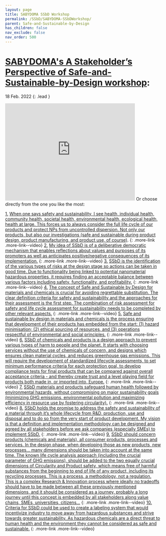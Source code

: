 ```yaml
---
layout: page
title: SABYDOMA SSbD Workshop
permalink: /SSbD/SABYDOMA-SSbDWorkshop/
parent: Safe-and-Sustainable-by-Design
has_children: false
nav_exclude: false
nav_order: 500
---
```


# [SABYDOMA's A Stakeholder’s Perspective of Safe-and-Sustainable-by-Design workshop](https://zenodo.org/record/6326436):
18 Feb. 2022
{: .lead }

<iframe width="420" height="315" src="https://www.youtube.com/embed/4QRcJLRqBkU" frameborder="0" allowfullscreen="allowfullscreen">&nbsp;</iframe>
Or choose directly from the one you like the most:

[1.](https://www.youtube.com/embed/4QRcJLRqBkU?t=933) 
[When one says safety and sustainability, I see health, individual health, community health, societal health, environmental health, ecological health, health at large. This forces us to always consider the full life cycle of our products and protect NPs from uncontrolled dispersion. Not only our products, but also our investigations (safe and sustainable during product design, product manufacturing, and product use, of course)](https://www.youtube.com/embed/4QRcJLRqBkU?t=933).
{: .more-link .more-link--video}
[2.](https://www.youtube.com/embed/4QRcJLRqBkU?start=1330&end=1840) 
[My idea of SSbD is of a deliberative democratic mechanism that enables reflections about values and purposes of its promoters as well as anticipates positive/negative consequences of its implementation.](https://www.youtube.com/embed/4QRcJLRqBkU?start=1330&end=1840)
{: .more-link .more-link--video}
[3.](https://www.youtube.com/embed/4QRcJLRqBkU?start=1840&end=2273) 
[SSbD is the identification of the various types of risks at the design stage so actions can be taken in good time. Due to functionality being linked to potential nanomaterial hazardous properties, it requires finding an acceptable balance between various factors including safety, functionality, and profitability.](https://www.youtube.com/embed/4QRcJLRqBkU?start=1840&end=2273)
{: .more-link .more-link--video}
[4.](https://www.youtube.com/embed/4QRcJLRqBkU?start=2273&end=2896) 
[The concept of Safe and Sustainable by Design for materials and chemicals is crucial for avoiding regrettable substitution. The clear definition criteria for safety and sustainability and the approaches for their assessment is the first step. The combination of risk assessment for safety and life cycle assessment for sustainability needs to be completed by other relevant aspects.](https://www.youtube.com/embed/4QRcJLRqBkU?start=2273&end=2896)
{: .more-link .more-link--video}
[5.](https://www.youtube.com/embed/4QRcJLRqBkU?start=2896&end=3213) 
[Safe and sustainable by design in materials and chemicals is the process ensuring that development of their products has embedded from the start: (1) hazard minimisation; (2) ethical sourcing of resources, and (3) operations respectful of environmental and social principles.](https://www.youtube.com/embed/4QRcJLRqBkU?start=2896&end=3213)
{: .more-link .more-link--video}
[6.](https://www.youtube.com/embed/4QRcJLRqBkU?start=3213&end=3540) 
[SSbD of chemicals and products is a design approach to prevent various types of harm to people and the planet. It starts with choosing services without the use of chemicals of concern, and designs which ensures clean material cycles, and reduces greenhouse gas emissions. This will require the development of standardized lifecycle assessments, to set minimum performance criteria for each protection goal, to develop compliance tests for final products that can be compared against overall acceptance criteria - and thereby create trust and a level playing field for products both made in, or imported into, Europe.](https://www.youtube.com/embed/4QRcJLRqBkU?start=3213&end=3540)
{: .more-link .more-link--video}
[7.](https://www.youtube.com/embed/4QRcJLRqBkU?start=3540&end=4133) 
[SSbD materials and products safeguard human health followed by environmental hazards, without compromising on major sustainability goals (minimizing GHG emissions, environmental pollution and maximizing efficiency in resource use by fostering circularity).](https://www.youtube.com/embed/4QRcJLRqBkU?start=3540&end=4133)
{: .more-link .more-link--video}
[8.](https://www.youtube.com/embed/4QRcJLRqBkU?start=4133&end=4465) 
[SSbD holds the promise to address the safety and sustainability of a material through it’s whole lifecycle from R&D, production, use and disposal and to do so from the very start of product development. My vision is that a definition and implementation methodology can be designed and agreed by all stakeholders before we ask companies (especially SMEs) to implement SSbD.](https://www.youtube.com/embed/4QRcJLRqBkU?start=4133&end=4465)
{: .more-link .more-link--video}
[9.](https://www.youtube.com/embed/4QRcJLRqBkU?start=4465&end=4771) 
[SSbD should concern products (chemicals and materials), all consumer products, processes and services. In the design phase, when developing those as new products, new processes… many dimensions should be taken into account at the same time. The known life cycle analysis approach (including the crucial parameter of GHG emissions), should be added to the two equally crucial dimensions of Circularity and Product safety, which means free of harmful substances from the beginning to end of life of any product, including its recycling processes. This is a process, a methodology, not a regulation. This is a complex Research & Innovation process where ideally no tradeoffs should have to be made between all these previously mentioned dimensions, and it should be considered as a journey, probably a long journey until this concept is embedded by all stakeholders along value chains, SMEs, universities, citizens…](https://www.youtube.com/embed/4QRcJLRqBkU?start=4465&end=4771)
{: .more-link .more-link--video}
[10.](https://www.youtube.com/embed/4QRcJLRqBkU?start=4771) 
[Criteria for SSbD could be used to create a labeling system that would incentivize industry to move away from hazardous substances and strive towards greater sustainability. As hazardous chemicals are a direct threat to human health and the environment they cannot be considered as safe and sustainable.](https://www.youtube.com/embed/4QRcJLRqBkU?start=4771)
{: .more-link .more-link--video}
